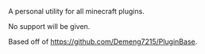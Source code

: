 A personal utility for all minecraft plugins.

No support will be given.

Based off of https://github.com/Demeng7215/PluginBase.